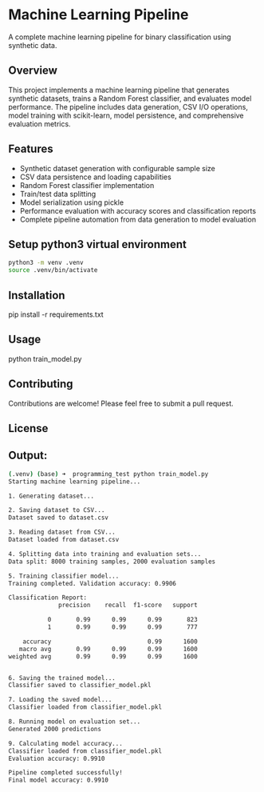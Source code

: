 # Machine Learning Pipeline

A complete machine learning pipeline for binary classification using synthetic data.

## Overview

This project implements a machine learning pipeline that generates synthetic datasets, trains a Random Forest classifier, and evaluates model performance. The pipeline includes data generation, CSV I/O operations, model training with scikit-learn, model persistence, and comprehensive evaluation metrics.

## Features

- Synthetic dataset generation with configurable sample size
- CSV data persistence and loading capabilities
- Random Forest classifier implementation
- Train/test data splitting
- Model serialization using pickle
- Performance evaluation with accuracy scores and classification reports
- Complete pipeline automation from data generation to model evaluation

## Setup python3 virtual environment

```bash
python3 -m venv .venv
source .venv/bin/activate
```

## Installation

pip install -r requirements.txt

## Usage

python train_model.py

## Contributing

Contributions are welcome! Please feel free to submit a pull request.

## License

## Output:
```bash
(.venv) (base) ➜  programming_test python train_model.py
Starting machine learning pipeline...

1. Generating dataset...

2. Saving dataset to CSV...
Dataset saved to dataset.csv

3. Reading dataset from CSV...
Dataset loaded from dataset.csv

4. Splitting data into training and evaluation sets...
Data split: 8000 training samples, 2000 evaluation samples

5. Training classifier model...
Training completed. Validation accuracy: 0.9906

Classification Report:
              precision    recall  f1-score   support

           0       0.99      0.99      0.99       823
           1       0.99      0.99      0.99       777

    accuracy                           0.99      1600
   macro avg       0.99      0.99      0.99      1600
weighted avg       0.99      0.99      0.99      1600


6. Saving the trained model...
Classifier saved to classifier_model.pkl

7. Loading the saved model...
Classifier loaded from classifier_model.pkl

8. Running model on evaluation set...
Generated 2000 predictions

9. Calculating model accuracy...
Classifier loaded from classifier_model.pkl
Evaluation accuracy: 0.9910

Pipeline completed successfully!
Final model accuracy: 0.9910
```
